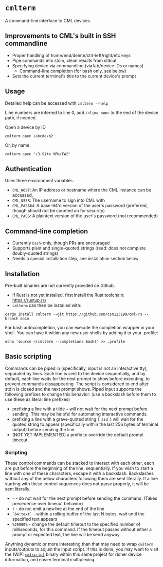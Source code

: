 
# `cmlterm`

A command-line interface to CML devices.

## Improvements to CML's built in SSH commandline
* Proper handling of home/end/delete/ctrl-left/right/etc keys
* Pipe commands into stdin, clean results from stdout
* Specifying device via commandline (via lab/device IDs or names)
	* Command-line completion (for bash only, see below)
* Sets the current terminal's title to the current device's prompt

## Usage
Detailed help can be accessed with `cmlterm --help`  

Line numbers are inferred to line 0, add `/<line num>` to the end of the device path, if needed.

Open a device by ID
```
cmlterm open /abcde/n2
```
Or, by name:
```
cmlterm open "/3-Site VPN/FW2"
```

## Authentication
Uses three environment variables:

* `CML_HOST`: An IP address or hostname where the CML instance can be accessed.
* `CML_USER`: The username to sign into CML with
* `CML_PASS64`: A base-64'd version of the user's password (preferred, though should not be counted on for security)
* `CML_PASS`: A plaintext version of the user's password (not recommended)

## Command-line completion
* Currently `bash`-only, though PRs are encouraged
* Supports plain and single-quoted strings (read: does not complete doubly-quoted strings)
* Needs a special installation step, see installation section below

## Installation
Pre-built binaries are not currently provided on Github.
* If Rust is not yet installed, first install the Rust toolchain: https://rustup.rs/
* `cmlterm` can then be installed with:
```
cargo install cmlterm --git https://github.com/csm123199/cml-rs --branch main
```

For bash autocompletion, you can execute the completion wrapper in your shell. You can have it within any new user shells by adding it to your .profile:
```
echo 'source <(cmlterm --completions bash)' >> .profile
```

## Basic scripting
Commands can be piped in (specifically, input is not an interactive tty), separated by lines. Each line is sent to the device sequentially, and by default, each line waits for the next prompt to show before executing, to prevent commands dissappearing. The script is considered to end after stdin is closed and the next prompt shows.
Piped input supports the following prefixes to change this behavior: (use a backslash before them to use these as literal line prefixes)
* prefixing a line with a tilde `~` will not wait for the next prompt before sending. This may be helpful for automating interactive commands.
* prefixing a line with a grave-quoted string (``` `asd` ```) will wait for the quoted string to appear (specifically within the last 256 bytes of terminal output) before sending the line.
* (NOT YET IMPLEMENTED) a prefix to override the default prompt timeout

### Scripting
These control commands can be stacked to interact with each other, each are put before the beginning of the line, sequentially. If you wish to start a line with one of these characters, escape it with a backslash. Backslashes without any of the below characters following them are sent literally. If a line starting with these control sequences does not parse properly, it will be sent literally.
* `~` - do not wait for the next prompt before sending the command. (Takes precedence over timeout behavior)
* `!` - do not emit a newline at the end of the line
* ``` `64:text` ``` - within a rolling buffer of the last N bytes, wait until the specified text appears
* `%20000%` - change the default timeout to the specified number of milliseconds, for this command. If the timeout passes without either a prompt or expected text, the line will be send anyway.


Anything dynamic or more interesting than that may need to wrap `cmlterm` inputs/outputs to adjust the input script. If this is done, you may want to visit the (WIP) [`cmlscript`](https://github.com/csm123199/cml-rs/tree/main/cmlscript) binary within this same project for richer device information, and easier terminal multiplexing.

